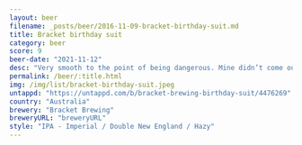 ```yaml
---
layout: beer
filename: _posts/beer/2016-11-09-bracket-birthday-suit.md
title: Bracket birthday suit
category: beer
score: 9
beer-date: "2021-11-12"
desc: "Very smooth to the point of being dangerous. Mine didn’t come out as orange as I’ve seen other pours but I assume it tastes the same. I would love to have a case of these fellas. It’s one of those beers which isn’t trying to do anything crazy, just being a great mellow IPA"
permalink: /beer/:title.html
img: /img/list/bracket-birthday-suit.jpeg
untappd: "https://untappd.com/b/bracket-brewing-birthday-suit/4476269"
country: "Australia"
brewery: "Bracket Brewing"
breweryURL: "breweryURL"
style: "IPA - Imperial / Double New England / Hazy"
---
```

